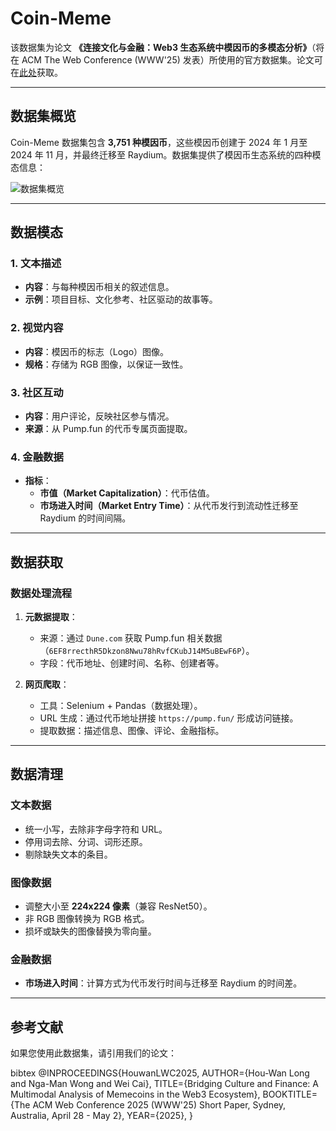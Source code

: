 # Coin-Meme

该数据集为论文 **《连接文化与金融：Web3 生态系统中模因币的多模态分析》**（将在 ACM The Web Conference (WWW'25) 发表）所使用的官方数据集。论文可在[此处](data/coin_meme.pdf)获取。

---

## 数据集概览

Coin-Meme 数据集包含 **3,751 种模因币**，这些模因币创建于 2024 年 1 月至 2024 年 11 月，并最终迁移至 Raydium。数据集提供了模因币生态系统的四种模态信息：

![数据集概览](https://github.com/user-attachments/assets/480e9948-8feb-45d3-95ce-adcba586a4f6)

---

## 数据模态

### 1. 文本描述
- **内容**：与每种模因币相关的叙述信息。
- **示例**：项目目标、文化参考、社区驱动的故事等。

### 2. 视觉内容
- **内容**：模因币的标志（Logo）图像。
- **规格**：存储为 RGB 图像，以保证一致性。

### 3. 社区互动
- **内容**：用户评论，反映社区参与情况。
- **来源**：从 Pump.fun 的代币专属页面提取。

### 4. 金融数据
- **指标**：  
  - **市值（Market Capitalization）**：代币估值。  
  - **市场进入时间（Market Entry Time）**：从代币发行到流动性迁移至 Raydium 的时间间隔。

---

## 数据获取

### 数据处理流程

1. **元数据提取**：
   - 来源：通过 `Dune.com` 获取 Pump.fun 相关数据（`6EF8rrecthR5Dkzon8Nwu78hRvfCKubJ14M5uBEwF6P`）。
   - 字段：代币地址、创建时间、名称、创建者等。

2. **网页爬取**：
   - 工具：Selenium + Pandas（数据处理）。
   - URL 生成：通过代币地址拼接 `https://pump.fun/` 形成访问链接。
   - 提取数据：描述信息、图像、评论、金融指标。

---

## 数据清理

### 文本数据
- 统一小写，去除非字母字符和 URL。
- 停用词去除、分词、词形还原。
- 剔除缺失文本的条目。

### 图像数据
- 调整大小至 **224x224 像素**（兼容 ResNet50）。
- 非 RGB 图像转换为 RGB 格式。
- 损坏或缺失的图像替换为零向量。

### 金融数据
- **市场进入时间**：计算方式为代币发行时间与迁移至 Raydium 的时间差。

---

## 参考文献

如果您使用此数据集，请引用我们的论文：

bibtex
@INPROCEEDINGS{HouwanLWC2025,
  AUTHOR={Hou-Wan Long and Nga-Man Wong and Wei Cai},
  TITLE={Bridging Culture and Finance: A Multimodal Analysis of Memecoins in the Web3 Ecosystem},
  BOOKTITLE={The ACM Web Conference 2025 (WWW'25) Short Paper, Sydney, Australia, April 28 - May 2},
  YEAR={2025},
}
